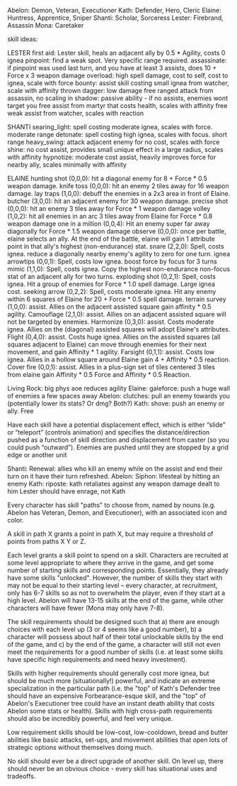 Abelon: Demon, Veteran, Executioner
Kath:   Defender, Hero, Cleric
Elaine: Huntress, Apprentice, Sniper
Shanti: Scholar, Sorceress
Lester: Firebrand, Assassin
Mona:   Caretaker

skill ideas:

LESTER
first aid: Lester skill, heals an adjacent ally by 0.5 * Agility, costs 0 ignea
pinpoint: find a weak spot. Very specific range required.
assassinate: if pinpoint was used last turn, and you have at least 3 assists,
does 10 + Force x 3 weapon damage
overload: high spell damage, cost to self, cost to ignea, scale with force
bounty: assist skill costing small ignea from watcher, scale with affinity
thrown dagger: low damage free ranged attack from assassin, no scaling
in shadow: passive ability - if no assists, enemies wont target you
free assist from martyr that costs health, scales with affinity
free weak assist from watcher, scales with reaction

SHANTI
searing_light: spell costing moderate ignea, scales with force. moderate range
detonate: spell costing high ignea, scales with focus. short range
heavy_swing: attack adjacent enemy for no cost, scales with force
shine: no cost assist, provides small unique effect in a large radius, scales with affinity
hypnotize: moderate cost assist, heavily improves force for nearby ally, scales minimally with affinity

ELAINE
hunting shot (0,0,0): hit a diagonal enemy for 8 + Force * 0.5 weapon damage.
knife toss (0,0,0): hit an enemy 2 tiles away for 16 weapon damage.
lay traps (1,0,0): debuff the enemies in a 2x3 area in front of Elaine.
butcher (3,0,0): hit an adjacent enemy for 30 weapon damage.
precise shot (0,0,0): hit an enemy 3 tiles away for Force * 1 weapon damage
volley (1,0,2): hit all enemies in an arc 3 tiles away from Elaine for Force * 0.8
weapon damage
one in a million (0,0,4): Hit an enemy super far away diagonally for Force * 1.5 weapon
damage
observe (0,0,0): once per battle, elaine selects an ally. At the end of the battle,
elaine will gain 1 attribute point in that ally's highest (non-endurance) stat.
snare (2,2,0): Spell, costs ignea. reduce a diagonally nearby enemy's agility to zero
for one turn.
ignea arrowtips (0,0,1): Spell, costs low ignea. boost force by focus for 3 turns
mimic (1,1,0): Spell, costs ignea. Copy the highest non-endurance non-focus stat of an
adjacent ally for two turns.
exploding shot (0,2,1): Spell, costs ignea. Hit a group of enemies for Force * 1.0 spell
damage. Large ignea cost.
seeking arrow (0,2,2): Spell, costs moderate ignea. Hit any enemy within 6 squares of Elaine for
20 + Force * 0.5 spell damage.
terrain survey (1,0,0): assist. Allies on the adjacent assisted square gain affinity * 0.5
agility.
Camouflage (2,1,0): assist. Allies on an adjacent assisted square will not be targeted
by enemies.
Harmonize (0,3,0): assist. Costs moderate ignea. Allies on the (diagonal) assisted
squares will adopt Elaine's attributes.
Flight (0,4,0): assist. Costs huge ignea. Allies on the assisted squares (all squares
adjacent to Elaine) can move through enemies for their next movement, and gain
Affinity * 1 agility.
Farsight (0,1,1): assist. Costs low ignea. Allies in a hollow square around Elaine
gain 4 + Affinity * 0.5 reaction.
Cover fire (0,0,1): assist. Allies in a plus-sign set of tiles centered 3 tiles
from elaine gain Affinity * 0.5 Force and Affinity * 0.5 Reaction.

Living Rock: big phys aoe reduces agility
Elaine: galeforce: push a huge wall of enemies a few spaces away
Abelon: clutches: pull an enemy towards you (potentially lower its stats? Or dmg? Both?)
Kath: shove: push an enemy or ally. Free

Have each skill have a potential displacement effect, which is either “slide” or “teleport” (controls animation) and specifies the distance/direction pushed as a function of skill direction and displacement from caster (so you could push “outward”). Enemies are pushed until they are stopped by a grid edge or another unit

Shanti: Renewal: allies who kill an enemy while on the assist and end their turn on it have their turn refreshed.
Abelon: Siphon: lifesteal by hitting an enemy
Kath: riposte: kath retaliates against any weapon damage dealt to him
Lester should have enrage, not Kath

Every character has skill "paths" to choose from, named by nouns
(e.g. Abelon has Veteran, Demon, and Executioner), with an associated icon and
color.

A skill in path X grants a point in path X, but may require a threshold of
points from paths X Y or Z.

Each level grants a skill point to spend on a skill. Characters are recruited at some level appropriate to where they arrive in the game, and get some number of starting skills and corresponding points. Essentially, they already have some skills "unlocked". However, the number of skills they start with may not be equal to their starting level – every character, at recruitment, only has 6-7 skills so as not to overwhelm the player, even if they start at a high level. Abelon will have 13-15 skills at the end of the game, while other characters will have fewer (Mona may only have 7-8).

The skill requirements should be designed such that a) there are enough choices
with each level up (3 or 4 seems like a good number), b) a character will
possess about half of their total unlockable skills by the end of the game,
and c) by the end of the game, a character will still not even meet the
requirements for a good number of skills (i.e. at least some skills have
specific high requirements and need heavy investment).

Skills with higher requirements should generally cost more ignea, but should be
much more (situationally!) powerful, and indicate an extreme specialization in
the particular path (i.e. the "top" of Kath's Defender tree should have an
expensive Forbearance-esque skill, and the "top" of Abelon's Executioner tree
could have an instant death ability that costs Abelon some stats or health).
Skills with high cross-path requirements should also be incredibly powerful,
and feel very unique.

Low requirement skills should be low-cost, low-cooldown, bread and butter
abilities like basic attacks, set-ups, and movement abilities that open lots of
strategic options without themselves doing much.

No skill should ever be a direct upgrade of another skill. On level up, there
should never be an obvious choice - every skill has situational uses and
tradeoffs.
